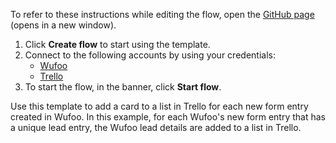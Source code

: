 To refer to these instructions while editing the flow, open the [GitHub page](https://github.com/ot4i/app-connect-templates/tree/main/resources/markdown/Add%20a%20card%20to%20a%20list%20in%20Trello%20for%20each%20new%20form%20entry%20created%20in%20Wufoo_instructions.md) (opens in a new window).

1. Click **Create flow** to start using the template.
2. Connect to the following accounts by using your credentials:
   - [Wufoo](https://www.ibm.com/docs/en/app-connect/containers_cd?topic=apps-wufoo)
   - [Trello](https://www.ibm.com/docs/en/app-connect/containers_cd?topic=apps-trello)
3. To start the flow, in the banner, click **Start flow**.


Use this template to add a card to a list in Trello for each new form entry created in Wufoo. In this example, for each Wufoo's new form entry that has a unique lead entry, the Wufoo lead details are added to a list in Trello.






